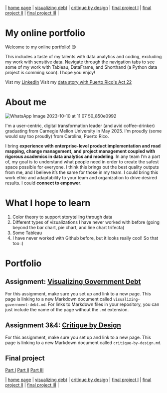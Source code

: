 | [home page](https://chrisbori.github.io/My-Online-Portfolio/) | [visualizing debt](https://chrisbori.github.io/My-Online-Portfolio/visualizing-government-debt) | [critique by design](https://chrisbori.github.io/My-Online-Portfolio/critique-by-design) | [final project I](https://chrisbori.github.io/My-Online-Portfolio/final-project-part-one) | [final project II](https://chrisbori.github.io/My-Online-Portfolio/final-project-part-two) | [final project III](https://chrisbori.github.io/My-Online-Portfolio/final-project-part-three) |
# My online portfolio
Welcome to my online portfolio! :blush: 

This includes a taste of my talents with data analytics and coding, excluding my work with sensitive data. Navigate through the navigation tabs to see some of my work with Tableau, DataFrame, and Shorthand (a Python data project is comming soon). I hope you enjoy!

Vist my [LinkedIn](https://www.linkedin.com/in/candinob/)
Visit my [data story with Puerto Rico's Act 22](https://carnegiemellon.shorthandstories.com/whats-left-here-puerto-ricos-act-22/index.html)

# About me

![WhatsApp Image 2023-10-10 at 11 07 50_850e0992](https://github.com/chrisbori/My-Online-Portfolio/assets/157328962/1df218ab-08d0-47a3-9d8e-660c06ea722b)

I'm a user-centric, digital transformation leader (and avid coffee-drinker) graduating from Carnegie Mellon University in May 2025. I'm proudly (some would say too proudly) from Carolina, Puerto Rico. 

I bring **experience with enterprise-level product implementation and road mapping, change management, and project management coupled with rigorous academics in data analytics and modeling**. In any team I’m a part of, my goal is to understand what people need in order to create the safest space possible for everyone. I think this brings out the best quality outputs from me, and I believe it’s the same for those in my team. I could bring this work ethic and adaptability to your team and organization to drive desired results. I could **connect to empower**.

# What I hope to learn

1. Color theory to support storytelling through data
2. Different types of vizualizations I have never worked with before (going beyond the bar chart, pie chart, and line chart trifecta)
3. Some Tableau
4. I have never worked with Github before, but it looks really cool! So that too :)

# Portfolio

## Assignment: [Visualizing Government Debt](https://chrisbori.github.io/My-Online-Portfolio/visualizing-government-debt) 
For this assignment, make sure you set up and link to a new page.  This page is linking to a new Markdown document called `visualizing-government-debt.md`.  For links to Markdown files in your repository, you can just include the name of the page without the `.md` extension. 

## Assignment 3&4: [Critique by Design](critique-by-design)
For this assignment, make sure you set up and link to a new page.  This page is linking to a new Markdown document called `critique-by-design.md`.  

## Final project

[Part I](https://chrisbori.github.io/My-Online-Portfolio/final-project-part-one)
[Part II](https://chrisbori.github.io/My-Online-Portfolio/final-project-part-two)
[Part III](https://chrisbori.github.io/My-Online-Portfolio/final-project-part-three) 

| [home page](https://chrisbori.github.io/My-Online-Portfolio/) | [visualizing debt](https://chrisbori.github.io/My-Online-Portfolio/visualizing-government-debt) | [critique by design](https://chrisbori.github.io/My-Online-Portfolio/critique-by-design) | [final project I](https://chrisbori.github.io/My-Online-Portfolio/final-project-part-one) | [final project II](https://chrisbori.github.io/My-Online-Portfolio/final-project-part-two) | [final project III](https://chrisbori.github.io/My-Online-Portfolio/final-project-part-three) |

